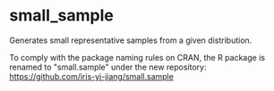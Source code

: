 # small_sample
Generates small representative samples from a given distribution.

To comply with the package naming rules on CRAN, the R package is renamed
to "small.sample" under the new repository:
https://github.com/iris-yi-jiang/small.sample
